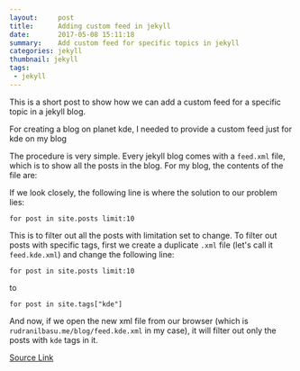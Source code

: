 ```yaml
---
layout:     post
title:      Adding custom feed in jekyll
date:       2017-05-08 15:11:18
summary:    Add custom feed for specific topics in jekyll
categories: jekyll
thumbnail: jekyll
tags:
 - jekyll
---
```


This is a short post to show how we can add a custom feed for a specific topic in a jekyll blog.

For creating a blog on planet kde, I needed to provide a custom feed just for kde on my blog

The procedure is very simple. Every jekyll blog comes with a `feed.xml` file, which is to show all the posts in the blog. For my blog, the contents of the file are:

If we look closely, the following line is where the solution to our problem lies:

```
for post in site.posts limit:10 
```

This is to filter out all the posts with limitation set to change. To filter out posts with specific tags, first we create a duplicate `.xml` file (let's call it `feed.kde.xml`) and change the following line:

```
for post in site.posts limit:10
```

to 

```
for post in site.tags["kde"]
```

And now, if we open the new xml file from our browser (which is `rudranilbasu.me/blog/feed.kde.xml` in my case), it will filter out only the posts with `kde` tags in it.


[Source Link](https://devblog.dymel.pl/2017/02/09/category-rss-feed-in-jekyll/)
